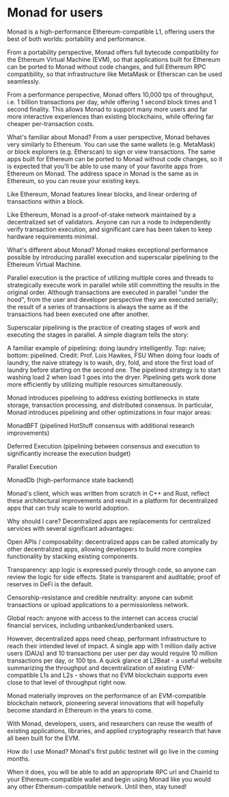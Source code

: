 # Monad for users

Monad is a high-performance Ethereum-compatible L1, offering users the best of both worlds: portability and performance.

From a portability perspective, Monad offers full bytecode compatibility for the Ethereum Virtual Machine (EVM), so that applications built for Ethereum can be ported to Monad without code changes, and full Ethereum RPC compatibility, so that infrastructure like MetaMask or Etherscan  can be used seamlessly.

From a performance perspective, Monad offers 10,000 tps of throughput, i.e. 1 billion transactions per day, while offering 1 second block times and 1 second finality.  This allows Monad to support many more users and far more interactive experiences than existing blockchains, while offering far cheaper per-transaction costs.

What's familiar about Monad?
From a user perspective, Monad behaves very similarly to Ethereum. You can use the same wallets (e.g. MetaMask) or block explorers (e.g. Etherscan) to sign or view transactions. The same apps built for Ethereum can be ported to Monad without code changes, so it is expected that you'll be able to use many of your favorite apps from Ethereum on Monad. The address space in Monad is the same as in Ethereum, so you can reuse your existing keys.

Like Ethereum, Monad features linear blocks, and linear ordering of transactions within a block. 

Like Ethereum, Monad is a proof-of-stake network maintained by a decentralized set of validators. Anyone can run a node to independently verify transaction execution, and significant care has been taken to keep hardware requirements minimal.

What's different about Monad?
Monad makes exceptional performance possible by introducing parallel execution and superscalar pipelining to the Ethereum Virtual Machine.

Parallel execution is the practice of utilizing multiple cores and threads to strategically execute work in parallel while still committing the results in the original order.  Although transactions are executed in parallel "under the hood", from the user and developer perspective they are executed serially; the result of a series of transactions is always the same as if the transactions had been executed one after another.

Superscalar pipelining is the practice of creating stages of work and executing the stages in parallel. A simple diagram tells the story:


A familiar example of pipelining: doing laundry intelligently. Top: naive; bottom: pipelined.  Credit: Prof. Lois Hawkes, FSU
When doing four loads of laundry, the naive strategy is to wash, dry, fold, and store the first load of laundry before starting on the second one.  The pipelined strategy is to start washing load 2 when load 1 goes into the dryer.  Pipelining gets work done more efficiently by utilizing multiple resources simultaneously.

Monad introduces pipelining to address existing bottlenecks in state storage, transaction processing, and distributed consensus.  In particular, Monad introduces pipelining and other optimizations in four major areas:

MonadBFT (pipelined HotStuff consensus with additional research improvements)

Deferred Execution (pipelining between consensus and execution to significantly increase the execution budget)

Parallel Execution

MonadDb (high-performance state backend)

Monad's client, which was written from scratch in C++ and Rust, reflect these architectural improvements and result in a platform for decentralized apps that can truly scale to world adoption.

Why should I care?
Decentralized apps are replacements for centralized services with several significant advantages:

Open APIs / composability: decentralized apps can be called atomically by other decentralized apps, allowing developers to build more complex functionality by stacking existing components.

Transparency: app logic is expressed purely through code, so anyone can review the logic for side effects. State is transparent and auditable; proof of reserves in DeFi is the default.

Censorship-resistance and credible neutrality: anyone can submit transactions or upload applications to a permissionless network.

Global reach: anyone with access to the internet can access crucial financial services, including unbanked/underbanked users.

However, decentralized apps need cheap, performant infrastructure to reach their intended level of impact. A single app with 1 million daily active users (DAUs) and 10 transactions per user per day would require 10 million transactions per day, or 100 tps. A quick glance at L2Beat - a useful website summarizing the throughput and decentralization of existing EVM-compatible L1s and L2s - shows that no EVM blockchain supports even close to that level of throughput right now.

Monad materially improves on the performance of an EVM-compatible blockchain network, pioneering several innovations that will hopefully become standard in Ethereum in the years to come.

With Monad, developers, users, and researchers can reuse the wealth of existing applications, libraries, and applied cryptography research that have all been built for the EVM.

How do I use Monad?
Monad's first public testnet will go live in the coming months.

When it does, you will be able to add an appropriate RPC url and ChainId to your Ethereum-compatible wallet and begin using Monad like you would any other Ethereum-compatible network. Until then, stay tuned!